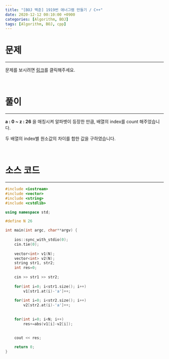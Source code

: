 ```yaml
---
title: "[BOJ 백준] 1919번 애너그램 만들기 / C++"
date: 2020-12-12 00:10:00 +0900
categories: [Algorithm, BOJ]
tags: [Algorithm, BOJ, cpp]
---
```




# **문제**

---



문제를 보시려면 [링크](https://www.acmicpc.net/problem/1919)를 클릭해주세요. 

<br/>

# **풀이**

---

**a : 0 ~ z : 26** 을 매칭시켜 알파벳이 등장한 만큼, 배열의 index를 count 해주었습니다.

두 배열의 index별 원소값의 차이를 합한 값을 구하였습니다. 

<br/>

# **소스 코드**

---



```c++
#include <iostream>
#include <vector>
#include <string>
#include <cstdlib>

using namespace std;

#define N 26

int main(int argc, char**argv) {
	
	ios::sync_with_stdio(0);
	cin.tie(0);
	
	vector<int> v1(N);
	vector<int> v2(N);
	string str1, str2;
	int res=0;
	
	cin >> str1 >> str2;
	
	for(int i=0; i<str1.size(); i++)
		v1[str1.at(i)-'a']++;
	
	for(int i=0; i<str2.size(); i++)
		v2[str2.at(i)-'a']++;
	
	
	for(int i=0; i<N; i++)
		res+=abs(v1[i]-v2[i]);
		

	cout << res;
	 
	return 0;
}
```

<br/>

<br/>